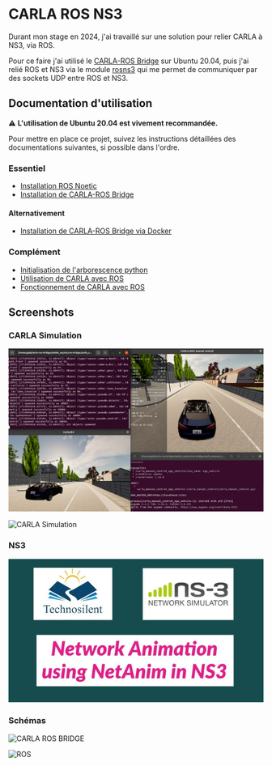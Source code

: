 
  # CARLA ROS NS3

  Durant mon stage en 2024, j'ai travaillé sur une solution pour relier CARLA à NS3, via ROS. 
  
  Pour ce faire j'ai utilisé le [CARLA-ROS Bridge](https://github.com/carla-simulator/ros-bridge?tab=readme-ov-file) sur Ubuntu 20.04, puis j'ai relié ROS et NS3 via le module [rosns3](https://github.com/malintha/rosns3_server/tree/master) qui me permet de communiquer par des sockets UDP entre ROS et NS3.
## Documentation d'utilisation  

⚠️ **L'utilisation de Ubuntu 20.04 est vivement recommandée.**

Pour mettre en place ce projet, suivez les instructions détaillées des documentations suivantes, si possible dans l'ordre.

### Essentiel
- [Installation ROS Noetic](https://github.com/Gabrieleirbag1/CARLA-ROS-NS3/blob/main/Documents/Proc%C3%A9dures%20d'installation/Installation%20Ros%201%20Noetic%20Ubuntu.pdf)
- [Installation de CARLA-ROS Bridge](https://github.com/Gabrieleirbag1/CARLA-ROS-NS3/blob/main/Documents/Proc%C3%A9dures%20d'installation/Installation%20carla-ros-bridge%20Ubuntu%2020.04.pdf)

#### Alternativement
- [Installation de CARLA-ROS Bridge via Docker](https://github.com/Gabrieleirbag1/CARLA-ROS-NS3/blob/main/Documents/Proc%C3%A9dures%20d'installation/Installation%20de%20carla-ros-bridge%20via%20Docker.pdf)

### Complément
- [Initialisation de l'arborescence python](https://github.com/Gabrieleirbag1/CARLA-ROS-NS3/blob/main/Documents/Proc%C3%A9dures%20d'installation/Initialisation%20de%20l'arborescence%20Python%20pour%20CARLA%20et%20ROS.pdf)
- [Utilisation de CARLA avec ROS](https://github.com/Gabrieleirbag1/CARLA-ROS-NS3/blob/main/Documents/Comprendre%20et%20utiliser/Utilisation%20de%20Carla%20avec%20ROS.pdf)
- [Fonctionnement de CARLA avec ROS](https://github.com/Gabrieleirbag1/CARLA-ROS-NS3/blob/main/Documents/Comprendre%20et%20utiliser/Fonctionnement%20de%20Carla%20et%20ROS.pdf)
## Screenshots
### CARLA Simulation
![CARLA](https://github.com/Gabrieleirbag1/CARLA-ROS-NS3/blob/main/CARLA-ROS/Medias/CARLA%20Server%20%26%20Manual%20Control.png?raw=true)  

![CARLA Simulation](https://github.com/Gabrieleirbag1/CARLA-ROS-NS3/blob/main/CARLA-ROS/Medias/CARLA%20Autopilot.gif?raw=true)  

### NS3
[![Netanim 2 Nodes](https://github.com/Gabrieleirbag1/CARLA-ROS-NS3/blob/main/CARLA-ROS/Medias/Netanim.jpg?raw=true)](https://youtu.be/kYeH5b_MS20)

### Schémas
![CARLA ROS BRIDGE](https://github.com/Gabrieleirbag1/CARLA-ROS-NS3/blob/main/CARLA-ROS/Medias/Sch%C3%A9ma%20CARLA-ROS-Bridge.drawio.png?raw=true)

![ROS](https://github.com/Gabrieleirbag1/CARLA-ROS-NS3/blob/main/CARLA-ROS/Medias/Sch%C3%A9ma%20CARLA%20Sensors%20light.drawio.png?raw=true)